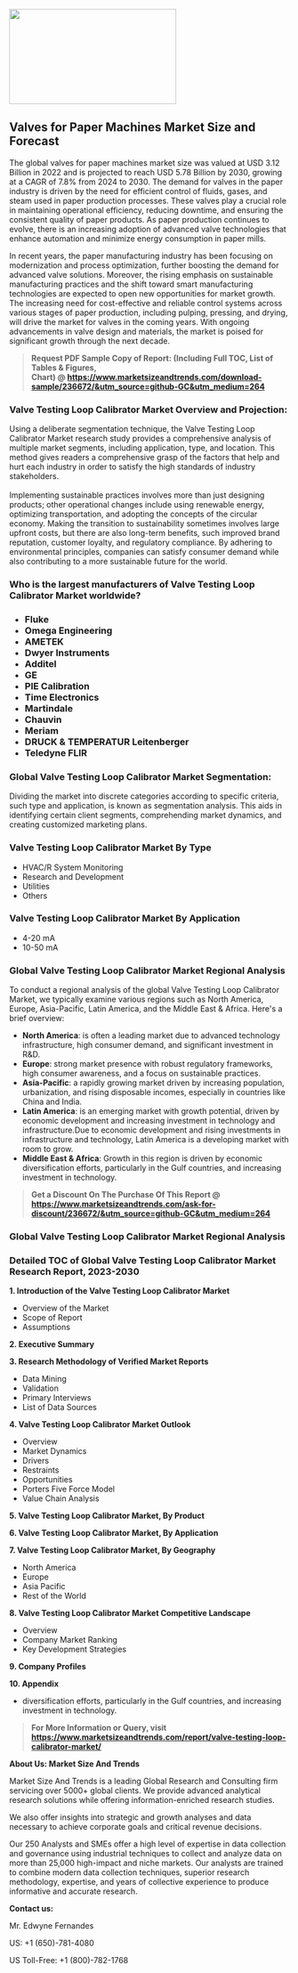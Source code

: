 <p><img class="alignnone size-medium wp-image-20088" src="https://ffe5etoiles.com/wp-content/uploads/2024/12/MST1-300x171.png" alt="" width="300" height="171" /></p><h2>Valves for Paper Machines Market Size and Forecast</h2><p>The global valves for paper machines market size was valued at USD 3.12 Billion in 2022 and is projected to reach USD 5.78 Billion by 2030, growing at a CAGR of 7.8% from 2024 to 2030. The demand for valves in the paper industry is driven by the need for efficient control of fluids, gases, and steam used in paper production processes. These valves play a crucial role in maintaining operational efficiency, reducing downtime, and ensuring the consistent quality of paper products. As paper production continues to evolve, there is an increasing adoption of advanced valve technologies that enhance automation and minimize energy consumption in paper mills.</p><p>In recent years, the paper manufacturing industry has been focusing on modernization and process optimization, further boosting the demand for advanced valve solutions. Moreover, the rising emphasis on sustainable manufacturing practices and the shift toward smart manufacturing technologies are expected to open new opportunities for market growth. The increasing need for cost-effective and reliable control systems across various stages of paper production, including pulping, pressing, and drying, will drive the market for valves in the coming years. With ongoing advancements in valve design and materials, the market is poised for significant growth through the next decade.</p></p><blockquote id="" class=""><strong>Request PDF Sample Copy of Report: (Including Full TOC, List of Tables &amp; Figures, Chart)&nbsp;@&nbsp;<strong><a href="https://www.marketsizeandtrends.com/download-sample/236672/&utm_source=github-GC&utm_medium=264" target="_blank">https://www.marketsizeandtrends.com/download-sample/236672/&utm_source=github-GC&utm_medium=264</a></strong></strong></blockquote><h3 id="" class="">Valve Testing Loop Calibrator Market&nbsp;Overview and Projection:</h3><p id="" class="">Using a deliberate segmentation technique, the Valve Testing Loop Calibrator Market research study provides a comprehensive analysis of multiple market segments, including application, type, and location. This method gives readers a comprehensive grasp of the factors that help and hurt each industry in order to satisfy the high standards of industry stakeholders. <br /> <br />Implementing sustainable practices involves more than just designing products; other operational changes include using renewable energy, optimizing transportation, and adopting the concepts of the circular economy. Making the transition to sustainability sometimes involves large upfront costs, but there are also long-term benefits, such improved brand reputation, customer loyalty, and regulatory compliance. By adhering to environmental principles, companies can satisfy consumer demand while also contributing to a more sustainable future for the world.</p><h3 id="" class="">Who is the largest manufacturers of&nbsp;Valve Testing Loop Calibrator Market worldwide?</h3><h3 class=""><p><ul><li>Fluke </li><li> Omega Engineering </li><li> AMETEK </li><li> Dwyer Instruments </li><li> Additel </li><li> GE </li><li> PIE Calibration </li><li> Time Electronics </li><li> Martindale </li><li> Chauvin </li><li> Meriam </li><li> DRUCK & TEMPERATUR Leitenberger </li><li> Teledyne FLIR</li></ul></p></h3><h3 id="" class="">Global&nbsp;Valve Testing Loop Calibrator Market Segmentation:</h3><p id="" class="">Dividing the market into discrete categories according to specific criteria, such type and application, is known as segmentation analysis. This aids in identifying certain client segments, comprehending market dynamics, and creating customized marketing plans.</p><h3 id="" class="">Valve Testing Loop Calibrator Market&nbsp;By Type</h3><p><p><ul><li>HVAC/R System Monitoring</li><li> Research and Development</li><li> Utilities</li><li> Others</p></li></ul></p></p><h3 id="" class="">Valve Testing Loop Calibrator Market&nbsp;By Application</h3><p class=""><p><ul><li>4-20 mA</li><li> 10-50 mA</li></ul></p></p><h3 id="" class="">Global Valve Testing Loop Calibrator Market Regional Analysis</h3><p id="" class="">To conduct a regional analysis of the global Valve Testing Loop Calibrator Market, we typically examine various regions such as North America, Europe, Asia-Pacific, Latin America, and the Middle East &amp; Africa. Here's a brief overview:</p><ul><li><strong>North America</strong>: is often a leading market due to advanced technology infrastructure, high consumer demand, and significant investment in R&amp;D.</li><li><strong>Europe</strong>: strong market presence with robust regulatory frameworks, high consumer awareness, and a focus on sustainable practices.</li><li><strong>Asia-Pacific</strong>: a rapidly growing market driven by increasing population, urbanization, and rising disposable incomes, especially in countries like China and India.</li><li><strong>Latin America</strong>: is an emerging market with growth potential, driven by economic development and increasing investment in technology and infrastructure.Due to economic development and rising investments in infrastructure and technology, Latin America is a developing market with room to grow.</li><li><strong>Middle East &amp; Africa</strong>: Growth in this region is driven by economic diversification efforts, particularly in the Gulf countries, and increasing investment in technology.</li></ul><blockquote id="" class=""><strong>Get a Discount On The Purchase Of This Report @ <strong><a href="https://www.marketsizeandtrends.com/ask-for-discount/236672/&utm_source=github-GC&utm_medium=264" target="_blank">https://www.marketsizeandtrends.com/ask-for-discount/236672/&utm_source=github-GC&utm_medium=264</a></strong></strong></blockquote><h3 id="" class="">Global Valve Testing Loop Calibrator Market Regional Analysis</h3><h3 id="" class="">Detailed TOC of Global Valve Testing Loop Calibrator Market Research Report, 2023-2030</h3><p id="" class=""><strong>1. Introduction of the Valve Testing Loop Calibrator Market</strong></p><ul><li>Overview of the Market</li><li>Scope of Report</li><li>Assumptions</li></ul><p id="" class=""><strong>2. Executive Summary</strong></p><p id="" class=""><strong>3. Research Methodology of Verified Market Reports</strong></p><ul><li>Data Mining</li><li>Validation</li><li>Primary Interviews</li><li>List of Data Sources</li></ul><p id="" class=""><strong>4. Valve Testing Loop Calibrator Market Outlook</strong></p><ul><li>Overview</li><li>Market Dynamics</li><li>Drivers</li><li>Restraints</li><li>Opportunities</li><li>Porters Five Force Model</li><li>Value Chain Analysis</li></ul><p id="" class=""><strong>5. Valve Testing Loop Calibrator Market, By Product</strong></p><p id="" class=""><strong>6. Valve Testing Loop Calibrator Market, By Application</strong></p><p id="" class=""><strong>7. Valve Testing Loop Calibrator Market, By Geography</strong></p><ul><li>North America</li><li>Europe</li><li>Asia Pacific</li><li>Rest of the World</li></ul><p id="" class=""><strong>8. Valve Testing Loop Calibrator Market Competitive Landscape</strong></p><ul><li>Overview</li><li>Company Market Ranking</li><li>Key Development Strategies</li></ul><p id="" class=""><strong>9. Company Profiles</strong></p><p id="" class=""><strong>10. Appendix</strong></p><ul><li>diversification efforts, particularly in the Gulf countries, and increasing investment in technology.</li></ul><blockquote id="" class=""><strong>For More Information or Query, visit <strong><strong><a href="https://www.marketsizeandtrends.com/report/valve-testing-loop-calibrator-market/" target="_blank">https://www.marketsizeandtrends.com/report/valve-testing-loop-calibrator-market/</a></strong></strong></strong></blockquote><p id="" class=""><strong>About Us: Market Size And Trends</strong></p><p id="" class="">Market Size And Trends is a leading Global Research and Consulting firm servicing over 5000+ global clients. We provide advanced analytical research solutions while offering information-enriched research studies.</p><p id="" class="">We also offer insights into strategic and growth analyses and data necessary to achieve corporate goals and critical revenue decisions.</p><p id="" class="">Our 250 Analysts and SMEs offer a high level of expertise in data collection and governance using industrial techniques to collect and analyze data on more than 25,000 high-impact and niche markets. Our analysts are trained to combine modern data collection techniques, superior research methodology, expertise, and years of collective experience to produce informative and accurate research.</p><p id="" class=""><strong>Contact us:</strong></p><p id="" class="">Mr. Edwyne Fernandes</p><p id="" class="">US: +1 (650)-781-4080</p><p id="" class="">US Toll-Free: +1 (800)-782-1768</p>
